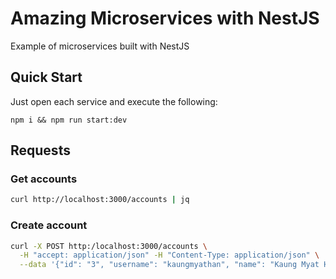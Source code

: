 # Amazing Microservices with NestJS

Example of microservices built with NestJS

## Quick Start

Just open each service and execute the following:

```
npm i && npm run start:dev
```

## Requests

### Get accounts

```bash
curl http://localhost:3000/accounts | jq
```

### Create account

```bash
curl -X POST http:/localhost:3000/accounts \
  -H "accept: application/json" -H "Content-Type: application/json" \
  --data '{"id": "3", "username": "kaungmyathan", "name": "Kaung Myat Han"}' -i
```
